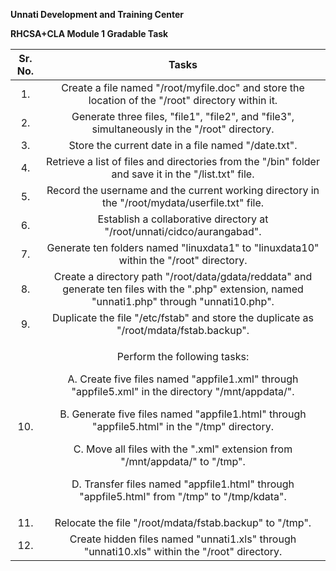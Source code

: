**Unnati Development and Training Center** 


**RHCSA+CLA Module 1 Gradable Task**


|**Sr. No.**|**Tasks**|
| :-: | :-: |
|1\.|Create a file named "/root/myfile.doc" and store the location of the "/root" directory within it.|
|2\.|Generate three files, "file1", "file2", and "file3", simultaneously in the "/root" directory.|
|3\.|Store the current date in a file named "/date.txt".|
|4\.|Retrieve a list of files and directories from the "/bin" folder and save it in the "/list.txt" file.|
|5\.|Record the username and the current working directory in the "/root/mydata/userfile.txt" file.|
|6\.|Establish a collaborative directory at "/root/unnati/cidco/aurangabad".|
|7\.|Generate ten folders named "linuxdata1" to "linuxdata10" within the "/root" directory.|
|8\.|Create a directory path "/root/data/gdata/reddata" and generate ten files with the ".php" extension, named "unnati1.php" through "unnati10.php".|
|9\.|Duplicate the file "/etc/fstab" and store the duplicate as "/root/mdata/fstab.backup".|
|10\.|<p>Perform the following tasks:</p><p>A. Create five files named "appfile1.xml" through "appfile5.xml" in the directory "/mnt/appdata/".</p><p>B. Generate five files named "appfile1.html" through "appfile5.html" in the "/tmp" directory.</p><p>C. Move all files with the ".xml" extension from "/mnt/appdata/" to "/tmp".</p><p>D. Transfer files named "appfile1.html" through "appfile5.html" from "/tmp" to "/tmp/kdata".</p>|
|11\.|Relocate the file "/root/mdata/fstab.backup" to "/tmp".|
|12\.|Create hidden files named "unnati1.xls" through "unnati10.xls" within the "/root" directory.|

